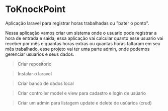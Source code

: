# ToKnockPoint
Aplicação laravel para registrar horas trabalhadas ou  "bater o ponto".

  Nessa aplicação vamos criar um sistema onde o usuario pode registrar a hora de entrada e saida, essa aplicação vai calcular quanto esse usuario vai receber por mês e quantas horas extras ou quantas horas faltaram em seu mês trabalhado, esse projeto vai ter uma parte admin, onde podemos gerenciar usuarios e seus dados.

> Criar repositorio 

> Instalar o laravel

> Criar banco de dados local

> Criar controller model e view para cadastro e login de usúario

> Criar um admin para listagem update e delete de usúarios (crud)
